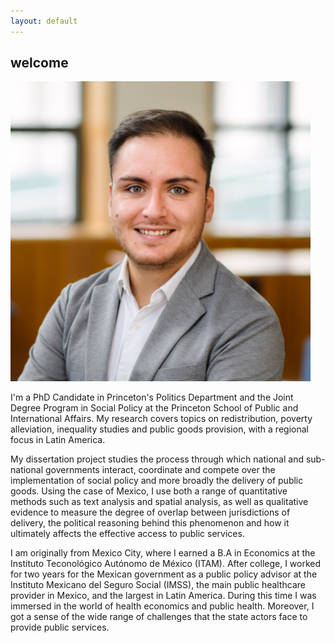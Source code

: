 ```yaml
---
layout: default
---
```


## welcome

![](/Rodriguez-Valadez.jpg)

I'm a PhD Candidate in Princeton's Politics Department and the Joint Degree Program in Social Policy at the Princeton School of Public and International Affairs.
My research covers topics on redistribution, poverty alleviation, inequality studies and public goods provision, with a regional focus in Latin America.

My dissertation project studies the process through which national and sub-national governments interact, coordinate and compete over the implementation of social policy and  more broadly the delivery of public goods. Using the case of Mexico, I use both a range of quantitative methods such as text analysis and spatial analysis, as well as qualitative evidence to measure the degree of overlap between jurisdictions of delivery, the political reasoning behind this phenomenon and how it ultimately affects the effective access to public services.

I am originally from Mexico City, where I earned a B.A in Economics at the Instituto Teconológico Autónomo de México (ITAM). After college, I worked for two years for the Mexican government as a public policy advisor at the Instituto Mexicano del Seguro Social (IMSS), the main public healthcare provider in Mexico, and the largest in Latin America. During this time I was immersed in the world of health economics and public health. Moreover, I got a sense of the wide range of challenges that the state actors face to provide public services.
